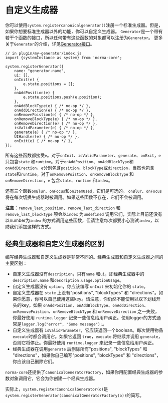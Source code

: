 # 自定义生成器 #

你可以使用`system.registercanonicalgenerator()`注册一个标准生成器。但是，如果你想要标准生成器以外的功能，你可以自定义生成器。
`Generator`是一个带有若干个函数的接口，所以任何带有这些函数的对象都可以注册为`Generator`。
更多关于`Generator`的介绍，详见[Generator接口](interface-generator.md)。

```JS
// in plugin/my-generator/index.js
import {systemInstance as system} from 'norma-core';

system.registerGenerator({
    name: "generator-name",
    ui: [],
    onInit(e) {
        e.state.positions = [];
    },
    onAddPosition(e) {
        e.state.positions.push(e.position);
    },
    onAddBlockType(e) { /* no-op */ },
    onAddDirection(e) { /* no-op */ },
    onRemovePoistion(e) { /* no-op */ },
    onRemoveBlockType(e) { /* no-op */ },
    onRemoveDirection(e) { /* no-op */ },
    isValidParameter(e) { /* no-op */ },
    generate(e) { /* no-op */ },
    UIHandler(e) { /* no-op */ },
    onExit(e) { /* no-op */ },
});

```


所有这些函数都接受`e`。对于`onInit`、`isValidParameter`、`generate`、`onExit`，`e` 只包含`state` 和`runtime`。对于`onAddPosition`、`onAddBlockType`和`onAddDirection`，`e`分别包含`position`、`blockType`或`direction`，当然也包含`state`和`runtime`。对于`onRemovePoistion`、`onRemoveBlockType` 和`onRemoveDirection`，`e` 包含`state`、`runtime` 和`index`。

还有三个函数`onBlur`、`onFocus`和`onItemUsed`，它们是可选的。 `onBlur`、`onFocus` 将在每次切换生成器时被调用。如果这些函数不存在，它们不会被调用。

**注意**：`remove_last_position`、`remove_last_direction` 和`remove_last_blocktype` 项会以`index` 为`undefined` 调用它们，实际上目前还没有以number为`index` 的方式调用这些函数，但请注意每次都要小心测试`index`，以防我们添加这样的方式。

## 经典生成器和自定义生成器的区别
编写经典生成器和自定义生成器是非常不同的。经典生成器和自定义生成器之间的主要区别：
* 自定义生成器没有`description`，只有`name` 和`ui`，即经典生成器中的`description.name` 和`description.usage.optionUsage`。
* 自定义生成器没有 `option`，你应该编写 `onInit` 来初始化你的 `state`。
* 自定义生成器在 `state` 上没有"positions", "blockTypes" 和 "directions"。如果你愿意，你可以自己使用这些key。请注意，你仍然不能使用以双下划线开头的key。如果 `onAddPosition`、`onAddBlockType`、`onAddDirection`、`onRemovePoistion`、`onRemoveBlockType` 和 `onRemoveDirection` 之一失败，你最好使用 `runtime.logger` 记录一些信息给用户纠正。使用logger的方式通常是`logger.log("error", "Some message");`。
* 自定义生成器有 `isValidParameter`，它应该返回一个boolean。每次使用物品`execute`时都会调用它。如果它返回 `true`，`execute` 将继续并调用 `generate`，否则它将停止。你最好使用 `runtime.logger` 来记录一些信息给用户纠正。
* 经典生成器在调用`generate` 后删除所有"positions", "blockTypes" 和 "directions"，如果你自己编写"positions", "blockTypes" 和 "directions"，你应该自己删除它们。

`norma-core`还提供了`canonicalGeneratorFactory`，如果你用配置经典生成器的参数对象调用它，它会为你创建一个经典生成器。

实际上，`system.registerCanonicalGenerator(o)`是`system.registerGenerator(canonicalGeneratorFactory(o))`的简写。
